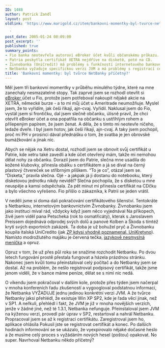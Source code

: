 ```yaml
---
ID: 1488
author: Patrick Zandl
layout: post
oldlink: 'https://www.marigold.cz/item/bankovni-momentky-byl-tvurce-netbanky-pricetny

  '
post_date: 2005-01-24 08:09:00
post_excerpt: ''
published: true
summary_points:
- Fio banka neotevřela autorovi eBroker účet kvůli občanskému průkazu.
- Patria poskytla certifikát XETRA nejdříve na disketě, poté na CD.
- Živnobanka (UniCredit) má problémy s funkčností internetového bankovnictví Netbanka.
- Netbanka vyžaduje specifickou verzi JVM a má problémy s registrací certifikátu.
title: 'Bankovní momentky: byl tvůrce NetBanky příčetný?'
---
```


<p>Měl jsem tři bankovní momentky v průběhu minulého týdne, které na mne zanechaly nesmazatelné stopy. Tak zaprvé jsem se rozhodl otevřít si <a href="http://www.e-broker.cz/">eBroker </a> účet u Fio, protože jsem potřeboval nakoupit nějaké akcie na XETRA, německé burze - a to mi můj účet u Ameritrade neumožňuje. Myslel jsem, že to vyřídím, jak češi říkají, ajn-cvaj. Vyřídil. Naklusal jsem do Fio, vystál jsem si frontičku, dal jsem slečně občanku, úlisně pravil, že chci otevřít eBroker účet a ona popatřila na občanku s ustříhlým rohem a přilepeným papírem, že jsem ženat. A děla, že s tímto mi neotevře ničeho, ledaže dveře. I byl jsem hotov, jak češi říkají, ajn-cvaj. A taky jsem pochopil, proč mi PH v prosinci dával přednášku o tom, že svatba je jen obrovské bumážkování a jinak nic. </p>

<p>Abych se nějak na Xetru dostal, rozhodl jsem se obnovit svůj certifikát u Patrie, kde xetru také zavedli a kde účet otevřený mám, takže mi nemohou dělat nohy za občanku. Dorazil jsem do Patrie, slečna mne usadila do kožené klubovky, přinesla obálku s certifikátem a já se díval na černý plastový čtvereček se stříbrným plíškem. &#8220;To je co&#8221;, otázal jsem se. &#8220;Disketa,&#8221; pravila slečna. Ojé - a jakpak já ji dostanu do notebooku, který disketovou jednotku nikdy neviděl? Slečna pochopila, že s disketou u mne neuspěje a kamsi odspěchala. Za pět minut mi přinesla certifikát na CDčku a bylo všechno vyřešeno. Fio příšlo o zákazníka, k Patrii se jeden vrátil. </p>

<p>V neděli jsme si doma dali pokračování certifikátového šílenství. Tentokráte s Netbankou, internetovým bankovnictvím Živnobanky. Živnobanku jsem jako instituci míval rád, vždycky když jsem něco vyjednával Na příkopech, živě jsem viděl pana Petscheka (rok to osmatřicátý), kterak s Jaroslavem Preissem dojednává odprodej svých dolů a panové Kolben a Škoda s tímtéž krytí svých exportních zakázek. Ta doba je už bohužel pryč a Živnobanku koupila italská UniCredito (jak <a href="http://www.netmag.cz/db/L20031004143723.zbynek.html">ZP kdysi vhodně poznamenal, UniKretyno</a>). Namísto modrožlutého majáku je červená tečka, <a href="http://akabelog.blogspot.com/2005/01/tahle-banka-bt-dobr-banka.html">jazykově nesmyslná meníčka</a> a opruz. </p>

<p>Opruz v tom, že už přes půl roku se snažíme rozchodit Netbanku. Po dvou letech fungování prostě přestala fungovat a házela prázdnou stránku. Nakonec jsem kvůli tomu přeinstaloval celý počítač a do Netbanky jsem se dostal. Až na problém, že nešlo registrovat podpisový certifikát, takže jsme jenom viděli, že v bance máme peníze, dělat se s nimi nic nedá. </p>

<p>O víkendu jsem pokračoval v dalším kole, protože přes týden jsem načerpal v mnoha konfereních řadu zkušeností a vygoogloval podstatnou informaci, že Netbanka VYŽADUJE jednu jedinou konkrétní verzi JVM. A že tvůrce Netbanky jaksi přehlédl, že existuje Win XP SP2, kde je řada věcí jinak, než v SP1. A neřkuli, přehlédl i fakt, že JVM je již v mnoha novějších verzích, jenže v žádné jiné, než té 1.3.1, Netbanka nefunguje. Přeinstaloval jsem JVM na kýženou verzi, provedl pár úprav v SP2, restartoval a nahrál Netbanku. Propracoval jsem se až k registraci certifikátu. Zaregistroval jsem ho, aplikace ohlásila Pokusil jste se registrovat certifikát a konec. Po dalších hodinách informování se se ukázalo, že vyexpirovalo nějaké dočasné heslo a že musíme celý proces s vyžádáním nových hesel (poštou) opakovat. No super. Navrhoval Netbanku někdo příčetný?
</p>